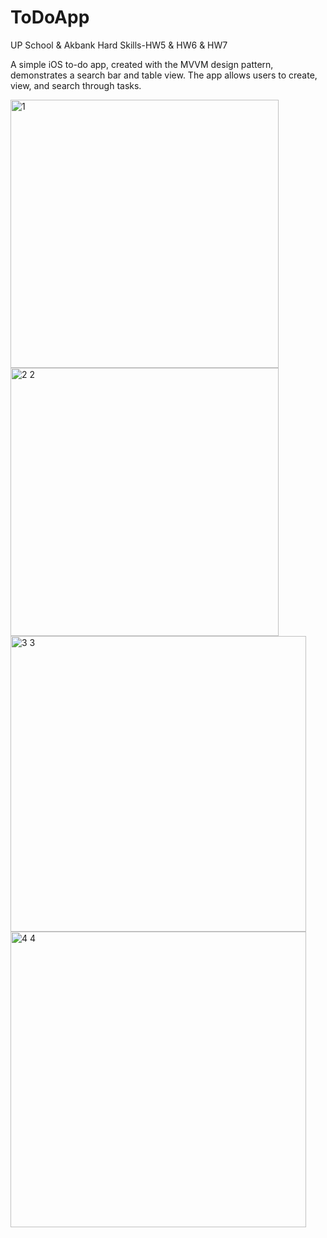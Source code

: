 # ToDoApp
UP School &amp; Akbank Hard Skills-HW5 &amp; HW6 &amp; HW7 

A simple iOS to-do app, created with the MVVM design pattern, demonstrates a search bar and table view. The app allows users to create, view, and search through tasks.


<img width="429" alt="1" src="https://github.com/seherkose/ToDoApp/assets/86297425/19a819ac-1101-41f0-b5ff-714c4c7ea7b9">
<img width="429" alt="2 2" src="https://github.com/seherkose/ToDoApp/assets/86297425/cb996cfa-51b7-4cd2-a03c-697d0202cee1">
<img width="473" alt="3 3" src="https://github.com/seherkose/ToDoApp/assets/86297425/9fb1e3eb-6259-4f90-aeef-156f7a68b885"><img width="473" alt="4 4" src="https://github.com/seherkose/ToDoApp/assets/86297425/c8bf0383-95e4-4353-b961-a75097770c10">
